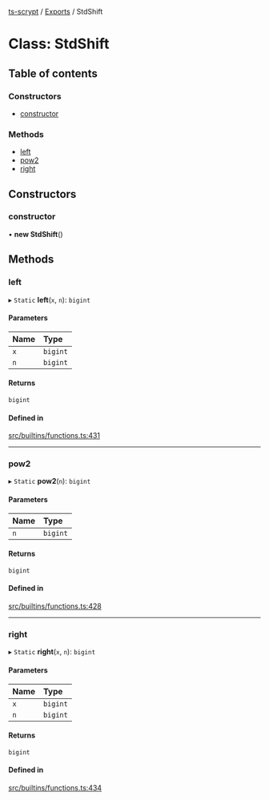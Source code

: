 [ts-scrypt](../README.md) / [Exports](../modules.md) / StdShift

# Class: StdShift

## Table of contents

### Constructors

- [constructor](StdShift.md#constructor)

### Methods

- [left](StdShift.md#left)
- [pow2](StdShift.md#pow2)
- [right](StdShift.md#right)

## Constructors

### constructor

• **new StdShift**()

## Methods

### left

▸ `Static` **left**(`x`, `n`): `bigint`

#### Parameters

| Name | Type |
| :------ | :------ |
| `x` | `bigint` |
| `n` | `bigint` |

#### Returns

`bigint`

#### Defined in

[src/builtins/functions.ts:431](https://github.com/sCrypt-Inc/ts-sCrypt/blob/8356f43/src/builtins/functions.ts#L431)

___

### pow2

▸ `Static` **pow2**(`n`): `bigint`

#### Parameters

| Name | Type |
| :------ | :------ |
| `n` | `bigint` |

#### Returns

`bigint`

#### Defined in

[src/builtins/functions.ts:428](https://github.com/sCrypt-Inc/ts-sCrypt/blob/8356f43/src/builtins/functions.ts#L428)

___

### right

▸ `Static` **right**(`x`, `n`): `bigint`

#### Parameters

| Name | Type |
| :------ | :------ |
| `x` | `bigint` |
| `n` | `bigint` |

#### Returns

`bigint`

#### Defined in

[src/builtins/functions.ts:434](https://github.com/sCrypt-Inc/ts-sCrypt/blob/8356f43/src/builtins/functions.ts#L434)
